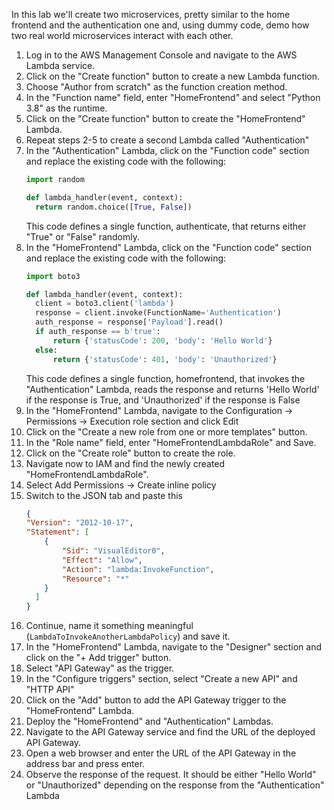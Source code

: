 In this lab we'll create two microservices, pretty similar to the home frontend and the authentication one and, using dummy code, demo how two real world microservices interact with each other.

1. Log in to the AWS Management Console and navigate to the AWS Lambda service.
1. Click on the "Create function" button to create a new Lambda function.
1. Choose "Author from scratch" as the function creation method.
1. In the "Function name" field, enter "HomeFrontend" and select "Python 3.8" as the runtime.
1. Click on the "Create function" button to create the "HomeFrontend" Lambda.
1. Repeat steps 2-5 to create a second Lambda called "Authentication"
1. In the "Authentication" Lambda, click on the "Function code" section and replace the existing code with the following:
    ```python
    import random

    def lambda_handler(event, context):
      return random.choice([True, False])
     ```
    This code defines a single function, authenticate, that returns either "True" or "False" randomly.
1. In the "HomeFrontend" Lambda, click on the "Function code" section and replace the existing code with the following:
    ```python
    import boto3

    def lambda_handler(event, context):
      client = boto3.client('lambda')
      response = client.invoke(FunctionName='Authentication')
      auth_response = response['Payload'].read()
      if auth_response == b'true':
          return {'statusCode': 200, 'body': 'Hello World'}
      else:
          return {'statusCode': 401, 'body': 'Unauthorized'}
    ````
    This code defines a single function, homefrontend, that invokes the "Authentication" Lambda, reads the response and returns 'Hello World' if the response is True, and 'Unauthorized' if the response is False
1. In the "HomeFrontend" Lambda, navigate to the Configuration -> Permissions -> Execution role section and click Edit
1. Click on the "Create a new role from one or more templates" button.
1. In the "Role name" field, enter "HomeFrontendLambdaRole" and Save.
2. Click on the "Create role" button to create the role.
3. Navigate now to IAM and find the newly created "HomeFrontendLambdaRole".
4. Select Add Permissions -> Create inline policy
5. Switch to the JSON tab and paste this
    ```json
    {
    "Version": "2012-10-17",
    "Statement": [
        {
            "Sid": "VisualEditor0",
            "Effect": "Allow",
            "Action": "lambda:InvokeFunction",
            "Resource": "*"
        }
      ]
    }
    ```
1. Continue, name it something meaningful (`LambdaToInvokeAnotherLambdaPolicy`) and save it.
7. In the "HomeFrontend" Lambda, navigate to the "Designer" section and click on the "+ Add trigger" button.
8. Select "API Gateway" as the trigger.
9. In the "Configure triggers" section, select "Create a new API" and "HTTP API"
10. Click on the "Add" button to add the API Gateway trigger to the "HomeFrontend" Lambda.
11. Deploy the "HomeFrontend" and "Authentication" Lambdas.
12. Navigate to the API Gateway service and find the URL of the deployed API Gateway.
13. Open a web browser and enter the URL of the API Gateway in the address bar and press enter.
14. Observe the response of the request. It should be either "Hello World" or "Unauthorized" depending on the response from the "Authentication" Lambda

